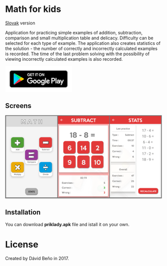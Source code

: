 # Math for kids

[Slovak](README.sk.md) version

Application for practicing simple examples of addition, subtraction, comparison and small multiplication table and delicacy.
Difficulty can be selected for each type of example.
The application also creates statistics of the solution - the number of correctly and incorrectly calculated examples is recorded.
The time of the last problem solving with the possibility of viewing incorrectly calculated examples is also recorded.

[![](img/google_play.png )](https://play.google.com/store/apps/details?id=com.dejvid.matematika)

## Screens

![Alt text](img/math_app_en.jpg?raw=true "Screens")

## Installation
You can download **priklady.apk** file and istall it on your own.

# License
Created by Dávid Beňo in 2017. 
